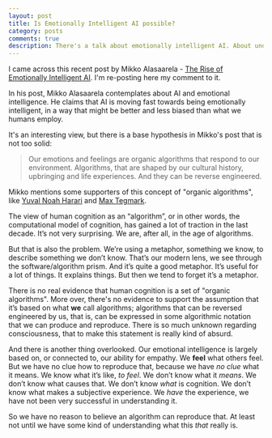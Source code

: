 ```yaml
---
layout: post
title: Is Emotionally Intelligent AI possible?
category: posts
comments: true
description: There's a talk about emotionally intelligent AI. About understanding our organic algorithms of cognition and making AI better with them. But is that possible? Can we reverse engineer our cognition?   
---
```

I came across this recent post by Mikko Alasaarela - [The Rise of Emotionally Intelligent AI](https://medium.com/@alasaarela/the-rise-of-emotionally-intelligent-ai-fb9a814a630e). I'm re-posting here my comment to it.

In his post, Mikko Alasaarela contemplates about AI and emotional intelligence. He claims that AI is moving fast towards being emotionally intelligent, in a way that might be better and less biased than what we humans employ. 

It's an interesting view, but there is a base hypothesis in Mikko's post that is not too solid:

> Our emotions and feelings are organic algorithms that respond to our environment. Algorithms, that are shaped by our cultural history, upbringing and life experiences. And they can be reverse engineered.
> 

Mikko mentions some supporters of this concept of "organic algorithms", like [Yuval Noah Harari](https://www.nytimes.com/2017/03/13/books/review/yuval-noah-harari-homo-deus.html) and [Max Tegmark](https://www.amazon.com/Life-3-0-Being-Artificial-Intelligence/dp/1101946598).  

The view of human cognition as an “algorithm”, or in other words, the computational model of cognition, has gained a lot of traction in the last decade. It’s not very surprising. We are, after all, in the age of algorithms.

But that is also the problem. We’re using a metaphor, something we know, to describe something we don’t know. That’s our modern lens, we see through the software/algorithm prism. And it’s quite a good metaphor. It’s useful for a lot of things. It explains things. But then we tend to forget it’s a metaphor.

There is no real evidence that human cognition is a set of "organic algorithms". More over, there's no evidence to support the assumption that it’s based on what **we** call algorithms; algorithms that can be reversed engineered by us, that is, can be expressed in some algorithmic notation that we can produce and reproduce. There is so much unknown regarding consciousness, that to make this statement is really kind of absurd.

And there is another thing overlooked. Our emotional intelligence is largely based on, or connected to, our ability for empathy. We **feel** what others feel. But we have no clue how to reproduce that, because we have *no clue* what it means. We know what it’s like, *to feel*. We don’t know what it *means*. We don’t know what causes that. We don’t know *what* is cognition. We don’t know what makes a subjective experience. We *have* the experience, we have not been very successful in understanding it. 

So we have no reason to believe an algorithm can reproduce that. At least not until we have some kind of understanding what this *that* really is.

